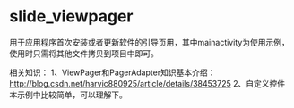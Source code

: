 # slide_viewpager
用于应用程序首次安装或者更新软件的引导页用，其中mainactivity为使用示例，使用时只需将其他文件拷贝到项目中即可。




相关知识：
1、ViewPager和PagerAdapter知识基本介绍：
http://blog.csdn.net/harvic880925/article/details/38453725
2、自定义控件本示例中比较简单，可以理解下。

